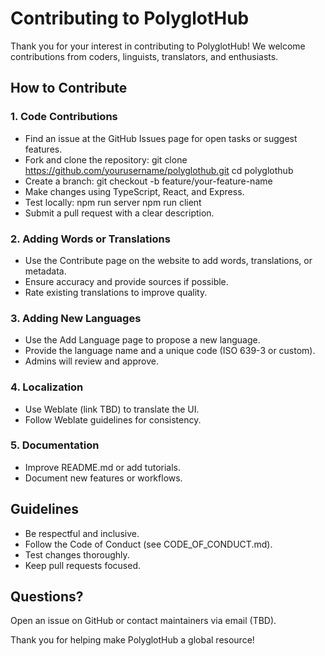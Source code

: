 # Contributing to PolyglotHub

Thank you for your interest in contributing to PolyglotHub! We welcome contributions from coders, linguists, translators, and enthusiasts.

## How to Contribute

### 1. Code Contributions
- Find an issue at the GitHub Issues page for open tasks or suggest features.
- Fork and clone the repository:
  git clone https://github.com/yourusername/polyglothub.git
  cd polyglothub
- Create a branch:
  git checkout -b feature/your-feature-name
- Make changes using TypeScript, React, and Express.
- Test locally:
  npm run server
  npm run client
- Submit a pull request with a clear description.

### 2. Adding Words or Translations
- Use the Contribute page on the website to add words, translations, or metadata.
- Ensure accuracy and provide sources if possible.
- Rate existing translations to improve quality.

### 3. Adding New Languages
- Use the Add Language page to propose a new language.
- Provide the language name and a unique code (ISO 639-3 or custom).
- Admins will review and approve.

### 4. Localization
- Use Weblate (link TBD) to translate the UI.
- Follow Weblate guidelines for consistency.

### 5. Documentation
- Improve README.md or add tutorials.
- Document new features or workflows.

## Guidelines
- Be respectful and inclusive.
- Follow the Code of Conduct (see CODE_OF_CONDUCT.md).
- Test changes thoroughly.
- Keep pull requests focused.

## Questions?
Open an issue on GitHub or contact maintainers via email (TBD).

Thank you for helping make PolyglotHub a global resource!
